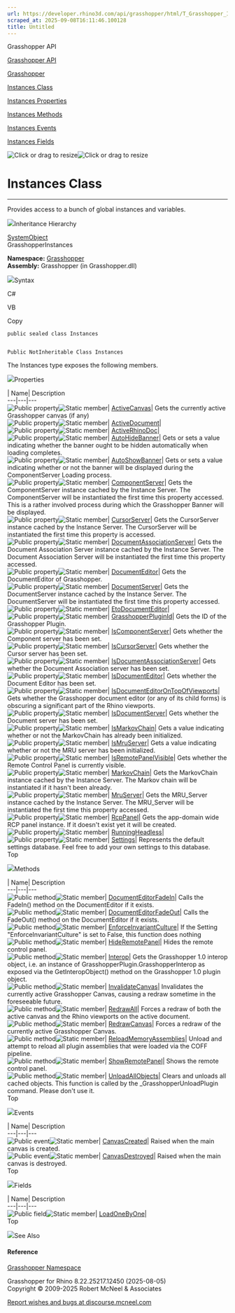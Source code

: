 ```yaml
---
url: https://developer.rhino3d.com/api/grasshopper/html/T_Grasshopper_Instances.htm
scraped_at: 2025-09-08T16:11:46.100128
title: Untitled
---
```


Grasshopper API

[Grasshopper API](../html/723c01da-9986-4db2-8f53-6f3a7494df75.htm
"Grasshopper API")

[Grasshopper](../html/N_Grasshopper.htm "Grasshopper")

[Instances Class](../html/T_Grasshopper_Instances.htm "Instances Class")

[Instances Properties](../html/Properties_T_Grasshopper_Instances.htm
"Instances Properties")

[Instances Methods](../html/Methods_T_Grasshopper_Instances.htm "Instances
Methods")

[Instances Events](../html/Events_T_Grasshopper_Instances.htm "Instances
Events")

[Instances Fields](../html/Fields_T_Grasshopper_Instances.htm "Instances
Fields")

![Click or drag to resize](../icons/TocOpen.gif)![Click or drag to
resize](../icons/TocClose.gif)

# Instances Class  
  
---  
  
Provides access to a bunch of global instances and variables.

![](../icons/SectionExpanded.png)Inheritance Hierarchy

[SystemObject](https://docs.microsoft.com/dotnet/api/system.object)  
GrasshopperInstances  

**Namespace:** [Grasshopper](N_Grasshopper.htm)  
**Assembly:** Grasshopper (in Grasshopper.dll)

![](../icons/SectionExpanded.png)Syntax

C#

VB

Copy

    
    
    public sealed class Instances
    
    
    Public NotInheritable Class Instances

The Instances type exposes the following members.

![](../icons/SectionExpanded.png)Properties

| Name| Description  
---|---|---  
![Public property](../icons/pubproperty.gif)![Static
member](../icons/static.gif)|
[ActiveCanvas](P_Grasshopper_Instances_ActiveCanvas.htm)|  Gets the currently
active Grasshopper canvas (if any)  
![Public property](../icons/pubproperty.gif)![Static
member](../icons/static.gif)|
[ActiveDocument](P_Grasshopper_Instances_ActiveDocument.htm)|  
![Public property](../icons/pubproperty.gif)![Static
member](../icons/static.gif)|
[ActiveRhinoDoc](P_Grasshopper_Instances_ActiveRhinoDoc.htm)|  
![Public property](../icons/pubproperty.gif)![Static
member](../icons/static.gif)|
[AutoHideBanner](P_Grasshopper_Instances_AutoHideBanner.htm)|  Gets or sets a
value indicating whether the banner ought to be hidden automatically when
loading completes.  
![Public property](../icons/pubproperty.gif)![Static
member](../icons/static.gif)|
[AutoShowBanner](P_Grasshopper_Instances_AutoShowBanner.htm)|  Gets or sets a
value indicating whether or not the banner will be displayed during the
ComponentServer Loading process.  
![Public property](../icons/pubproperty.gif)![Static
member](../icons/static.gif)|
[ComponentServer](P_Grasshopper_Instances_ComponentServer.htm)|  Gets the
ComponentServer instance cached by the Instance Server. The ComponentServer
will be instantiated the first time this property accessed. This is a rather
involved process during which the Grasshopper Banner will be displayed.  
![Public property](../icons/pubproperty.gif)![Static
member](../icons/static.gif)|
[CursorServer](P_Grasshopper_Instances_CursorServer.htm)|  Gets the
CursorServer instance cached by the Instance Server. The CursorServer will be
instantiated the first time this property is accessed.  
![Public property](../icons/pubproperty.gif)![Static
member](../icons/static.gif)|
[DocumentAssociationServer](P_Grasshopper_Instances_DocumentAssociationServer.htm)|
Gets the Document Association Server instance cached by the Instance Server.
The Document Association Server will be instantiated the first time this
property accessed.  
![Public property](../icons/pubproperty.gif)![Static
member](../icons/static.gif)|
[DocumentEditor](P_Grasshopper_Instances_DocumentEditor.htm)|  Gets the
DocumentEditor of Grasshopper.  
![Public property](../icons/pubproperty.gif)![Static
member](../icons/static.gif)|
[DocumentServer](P_Grasshopper_Instances_DocumentServer.htm)|  Gets the
DocumentServer instance cached by the Instance Server. The DocumentServer will
be instantiated the first time this property accessed.  
![Public property](../icons/pubproperty.gif)![Static
member](../icons/static.gif)|
[EtoDocumentEditor](P_Grasshopper_Instances_EtoDocumentEditor.htm)|  
![Public property](../icons/pubproperty.gif)![Static
member](../icons/static.gif)|
[GrasshopperPluginId](P_Grasshopper_Instances_GrasshopperPluginId.htm)|  Gets
the ID of the Grasshopper Plugin.  
![Public property](../icons/pubproperty.gif)![Static
member](../icons/static.gif)|
[IsComponentServer](P_Grasshopper_Instances_IsComponentServer.htm)|  Gets
whether the Component server has been set.  
![Public property](../icons/pubproperty.gif)![Static
member](../icons/static.gif)|
[IsCursorServer](P_Grasshopper_Instances_IsCursorServer.htm)|  Gets whether
the Cursor server has been set.  
![Public property](../icons/pubproperty.gif)![Static
member](../icons/static.gif)|
[IsDocumentAssociationServer](P_Grasshopper_Instances_IsDocumentAssociationServer.htm)|
Gets whether the Document Association server has been set.  
![Public property](../icons/pubproperty.gif)![Static
member](../icons/static.gif)|
[IsDocumentEditor](P_Grasshopper_Instances_IsDocumentEditor.htm)|  Gets
whether the Document Editor has been set.  
![Public property](../icons/pubproperty.gif)![Static
member](../icons/static.gif)|
[IsDocumentEditorOnTopOfViewports](P_Grasshopper_Instances_IsDocumentEditorOnTopOfViewports.htm)|
Gets whether the Grasshopper document editor (or any of its child forms) is
obscuring a significant part of the Rhino viewports.  
![Public property](../icons/pubproperty.gif)![Static
member](../icons/static.gif)|
[IsDocumentServer](P_Grasshopper_Instances_IsDocumentServer.htm)|  Gets
whether the Document server has been set.  
![Public property](../icons/pubproperty.gif)![Static
member](../icons/static.gif)|
[IsMarkovChain](P_Grasshopper_Instances_IsMarkovChain.htm)|  Gets a value
indicating whether or not the MarkovChain has already been initialized.  
![Public property](../icons/pubproperty.gif)![Static
member](../icons/static.gif)|
[IsMruServer](P_Grasshopper_Instances_IsMruServer.htm)|  Gets a value
indicating whether or not the MRU server has been initialized.  
![Public property](../icons/pubproperty.gif)![Static
member](../icons/static.gif)|
[IsRemotePanelVisible](P_Grasshopper_Instances_IsRemotePanelVisible.htm)|
Gets whether the Remote Control Panel is currently visible.  
![Public property](../icons/pubproperty.gif)![Static
member](../icons/static.gif)|
[MarkovChain](P_Grasshopper_Instances_MarkovChain.htm)|  Gets the MarkovChain
instance cached by the Instance Server. The Markov chain will be instantiated
if it hasn't been already.  
![Public property](../icons/pubproperty.gif)![Static
member](../icons/static.gif)|
[MruServer](P_Grasshopper_Instances_MruServer.htm)|  Gets the MRU_Server
instance cached by the Instance Server. The MRU_Server will be instantiated
the first time this property accessed.  
![Public property](../icons/pubproperty.gif)![Static
member](../icons/static.gif)|
[RcpPanel](P_Grasshopper_Instances_RcpPanel.htm)|  Gets the app-domain wide
RCP panel instance. If it doesn't exist yet it will be created.  
![Public property](../icons/pubproperty.gif)![Static
member](../icons/static.gif)|
[RunningHeadless](P_Grasshopper_Instances_RunningHeadless.htm)|  
![Public property](../icons/pubproperty.gif)![Static
member](../icons/static.gif)|
[Settings](P_Grasshopper_Instances_Settings.htm)|  Represents the default
settings database. Feel free to add your own settings to this database.  
Top

![](../icons/SectionExpanded.png)Methods

| Name| Description  
---|---|---  
![Public method](../icons/pubmethod.gif)![Static member](../icons/static.gif)|
[DocumentEditorFadeIn](M_Grasshopper_Instances_DocumentEditorFadeIn.htm)|
Calls the FadeIn() method on the DocumentEditor if it exists.  
![Public method](../icons/pubmethod.gif)![Static member](../icons/static.gif)|
[DocumentEditorFadeOut](M_Grasshopper_Instances_DocumentEditorFadeOut.htm)|
Calls the FadeOut() method on the DocumentEditor if it exists.  
![Public method](../icons/pubmethod.gif)![Static member](../icons/static.gif)|
[EnforceInvariantCulture](M_Grasshopper_Instances_EnforceInvariantCulture.htm)|
If the Setting "EnforceInvariantCulture" is set to False, this function does
nothing  
![Public method](../icons/pubmethod.gif)![Static member](../icons/static.gif)|
[HideRemotePanel](M_Grasshopper_Instances_HideRemotePanel.htm)|  Hides the
remote control panel.  
![Public method](../icons/pubmethod.gif)![Static member](../icons/static.gif)|
[Interop](M_Grasshopper_Instances_Interop.htm)|  Gets the Grasshopper 1.0
interop object, i.e. an instance of GrasshopperPlugin.GrasshopperInterop as
exposed via the GetInteropObject() method on the Grasshopper 1.0 plugin
object.  
![Public method](../icons/pubmethod.gif)![Static member](../icons/static.gif)|
[InvalidateCanvas](M_Grasshopper_Instances_InvalidateCanvas.htm)|  Invalidates
the currently active Grasshopper Canvas, causing a redraw sometime in the
foreseeable future.  
![Public method](../icons/pubmethod.gif)![Static member](../icons/static.gif)|
[RedrawAll](M_Grasshopper_Instances_RedrawAll.htm)|  Forces a redraw of both
the active canvas and the Rhino viewports on the active document.  
![Public method](../icons/pubmethod.gif)![Static member](../icons/static.gif)|
[RedrawCanvas](M_Grasshopper_Instances_RedrawCanvas.htm)|  Forces a redraw of
the currently active Grasshopper Canvas.  
![Public method](../icons/pubmethod.gif)![Static member](../icons/static.gif)|
[ReloadMemoryAssemblies](M_Grasshopper_Instances_ReloadMemoryAssemblies.htm)|
Unload and attempt to reload all plugin assemblies that were loaded via the
COFF pipeline.  
![Public method](../icons/pubmethod.gif)![Static member](../icons/static.gif)|
[ShowRemotePanel](M_Grasshopper_Instances_ShowRemotePanel.htm)|  Shows the
remote control panel.  
![Public method](../icons/pubmethod.gif)![Static member](../icons/static.gif)|
[UnloadAllObjects](M_Grasshopper_Instances_UnloadAllObjects.htm)|  Clears and
unloads all cached objects. This function is called by the
_GrasshopperUnloadPlugin command. Please don't use it.  
Top

![](../icons/SectionExpanded.png)Events

| Name| Description  
---|---|---  
![Public event](../icons/pubevent.gif)![Static member](../icons/static.gif)|
[CanvasCreated](E_Grasshopper_Instances_CanvasCreated.htm)|  Raised when the
main canvas is created.  
![Public event](../icons/pubevent.gif)![Static member](../icons/static.gif)|
[CanvasDestroyed](E_Grasshopper_Instances_CanvasDestroyed.htm)|  Raised when
the main canvas is destroyed.  
Top

![](../icons/SectionExpanded.png)Fields

| Name| Description  
---|---|---  
![Public field](../icons/pubfield.gif)![Static member](../icons/static.gif)|
[LoadOneByOne](F_Grasshopper_Instances_LoadOneByOne.htm)|  
Top

![](../icons/SectionExpanded.png)See Also

#### Reference

[Grasshopper Namespace](N_Grasshopper.htm)

Grasshopper for Rhino 8.22.25217.12450 (2025-08-05)  
Copyright © 2009-2025 Robert McNeel & Associates

[Report wishes and bugs at
discourse.mcneel.com](https://discourse.mcneel.com/c/grasshopper)

